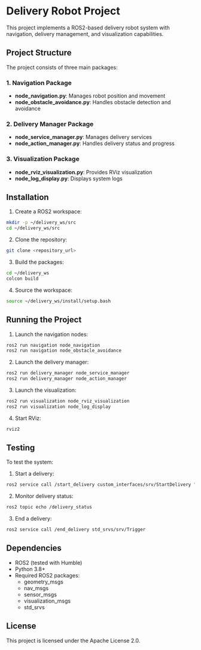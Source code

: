 # Delivery Robot Project

This project implements a ROS2-based delivery robot system with navigation, delivery management, and visualization capabilities.

## Project Structure

The project consists of three main packages:

### 1. Navigation Package

- **node_navigation.py**: Manages robot position and movement
- **node_obstacle_avoidance.py**: Handles obstacle detection and avoidance

### 2. Delivery Manager Package

- **node_service_manager.py**: Manages delivery services
- **node_action_manager.py**: Handles delivery status and progress

### 3. Visualization Package

- **node_rviz_visualization.py**: Provides RViz visualization
- **node_log_display.py**: Displays system logs

## Installation

1. Create a ROS2 workspace:

```bash
mkdir -p ~/delivery_ws/src
cd ~/delivery_ws/src
```

2. Clone the repository:

```bash
git clone <repository_url>
```

3. Build the packages:

```bash
cd ~/delivery_ws
colcon build
```

4. Source the workspace:

```bash
source ~/delivery_ws/install/setup.bash
```

## Running the Project

1. Launch the navigation nodes:

```bash
ros2 run navigation node_navigation
ros2 run navigation node_obstacle_avoidance
```

2. Launch the delivery manager:

```bash
ros2 run delivery_manager node_service_manager
ros2 run delivery_manager node_action_manager
```

3. Launch the visualization:

```bash
ros2 run visualization node_rviz_visualization
ros2 run visualization node_log_display
```

4. Start RViz:

```bash
rviz2
```

## Testing

To test the system:

1. Start a delivery:

```bash
ros2 service call /start_delivery custom_interfaces/srv/StartDelivery "{destination: 'point_a'}"
```

2. Monitor delivery status:

```bash
ros2 topic echo /delivery_status
```

3. End a delivery:

```bash
ros2 service call /end_delivery std_srvs/srv/Trigger
```

## Dependencies

- ROS2 (tested with Humble)
- Python 3.8+
- Required ROS2 packages:
  - geometry_msgs
  - nav_msgs
  - sensor_msgs
  - visualization_msgs
  - std_srvs

## License

This project is licensed under the Apache License 2.0.
